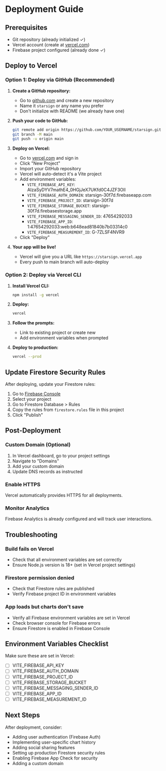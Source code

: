 # Deployment Guide

## Prerequisites
- Git repository (already initialized ✓)
- Vercel account (create at [vercel.com](https://vercel.com))
- Firebase project configured (already done ✓)

## Deploy to Vercel

### Option 1: Deploy via GitHub (Recommended)

1. **Create a GitHub repository:**
   - Go to [github.com](https://github.com) and create a new repository
   - Name it `starsign` or any name you prefer
   - Don't initialize with README (we already have one)

2. **Push your code to GitHub:**
   ```bash
   git remote add origin https://github.com/YOUR_USERNAME/starsign.git
   git branch -M main
   git push -u origin main
   ```

3. **Deploy on Vercel:**
   - Go to [vercel.com](https://vercel.com) and sign in
   - Click "New Project"
   - Import your GitHub repository
   - Vercel will auto-detect it's a Vite project
   - Add environment variables:
     - `VITE_FIREBASE_API_KEY`: AIzaSyDYV7mathE4_0HGjJeX7UKfd0C4JZF3OlI
     - `VITE_FIREBASE_AUTH_DOMAIN`: starsign-30f7d.firebaseapp.com
     - `VITE_FIREBASE_PROJECT_ID`: starsign-30f7d
     - `VITE_FIREBASE_STORAGE_BUCKET`: starsign-30f7d.firebasestorage.app
     - `VITE_FIREBASE_MESSAGING_SENDER_ID`: 47654292033
     - `VITE_FIREBASE_APP_ID`: 1:47654292033:web:b648ead81840b7b03314c0
     - `VITE_FIREBASE_MEASUREMENT_ID`: G-7ZLSF4NVR9
   - Click "Deploy"

4. **Your app will be live!**
   - Vercel will give you a URL like `https://starsign.vercel.app`
   - Every push to main branch will auto-deploy

### Option 2: Deploy via Vercel CLI

1. **Install Vercel CLI:**
   ```bash
   npm install -g vercel
   ```

2. **Deploy:**
   ```bash
   vercel
   ```

3. **Follow the prompts:**
   - Link to existing project or create new
   - Add environment variables when prompted

4. **Deploy to production:**
   ```bash
   vercel --prod
   ```

## Update Firestore Security Rules

After deploying, update your Firestore rules:

1. Go to [Firebase Console](https://console.firebase.google.com/)
2. Select your project
3. Go to Firestore Database > Rules
4. Copy the rules from `firestore.rules` file in this project
5. Click "Publish"

## Post-Deployment

### Custom Domain (Optional)
1. In Vercel dashboard, go to your project settings
2. Navigate to "Domains"
3. Add your custom domain
4. Update DNS records as instructed

### Enable HTTPS
Vercel automatically provides HTTPS for all deployments.

### Monitor Analytics
Firebase Analytics is already configured and will track user interactions.

## Troubleshooting

### Build fails on Vercel
- Check that all environment variables are set correctly
- Ensure Node.js version is 18+ (set in Vercel project settings)

### Firestore permission denied
- Check that Firestore rules are published
- Verify Firebase project ID in environment variables

### App loads but charts don't save
- Verify all Firebase environment variables are set in Vercel
- Check browser console for Firebase errors
- Ensure Firestore is enabled in Firebase Console

## Environment Variables Checklist

Make sure these are set in Vercel:
- [ ] VITE_FIREBASE_API_KEY
- [ ] VITE_FIREBASE_AUTH_DOMAIN
- [ ] VITE_FIREBASE_PROJECT_ID
- [ ] VITE_FIREBASE_STORAGE_BUCKET
- [ ] VITE_FIREBASE_MESSAGING_SENDER_ID
- [ ] VITE_FIREBASE_APP_ID
- [ ] VITE_FIREBASE_MEASUREMENT_ID

## Next Steps

After deployment, consider:
- Adding user authentication (Firebase Auth)
- Implementing user-specific chart history
- Adding social sharing features
- Setting up production Firestore security rules
- Enabling Firebase App Check for security
- Adding a custom domain
